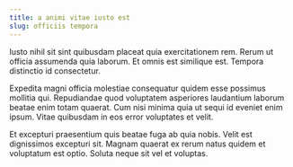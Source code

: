 ```yaml
---
title: a animi vitae iusto est
slug: officiis tempora
---
```


Iusto nihil sit sint quibusdam placeat quia exercitationem rem. Rerum ut officia assumenda quia laborum. Et omnis est similique est. Tempora distinctio id consectetur.

Expedita magni officia molestiae consequatur quidem esse possimus mollitia qui. Repudiandae quod voluptatem asperiores laudantium laborum beatae enim totam quaerat. Cum nisi minima quia ut sequi id eveniet enim ipsum. Vitae quibusdam in eos error voluptates et velit.

Et excepturi praesentium quis beatae fuga ab quia nobis. Velit est dignissimos excepturi sit. Magnam quaerat ex rerum natus quidem et voluptatum est optio. Soluta neque sit vel et voluptas.
